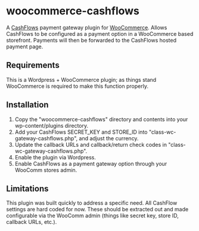 # woocommerce-cashflows

A [CashFlows](http://cashflows.com) payment gateway plugin for [WooCommerce](http://www.woothemes.com/woocommerce/). Allows CashFlows to be configured as a payment option in a WooCommerce based storefront. Payments will then be forwarded to the CashFlows hosted payment page.

## Requirements

This is a Wordpress + WooCommerce plugin; as things stand WooCommerce is required to make this function properly.

## Installation

1. Copy the "woocommerce-cashflows" directory and contents into your wp-content/plugins directory.
2. Add your CashFlows SECRET_KEY and STORE_ID into "class-wc-gateway-cashflows.php", and adjust the currency.
3. Update the callback URLs and callback/return check codes in "class-wc-gateway-cashflows.php".
4. Enable the plugin via Wordpress.
5. Enable CashFlows as a payment gateway option through your WooComm stores admin.

## Limitations

This plugin was built quickly to address a specific need. All CashFlow settings are hard coded for now. These should be extracted out and made configurable via the WooComm admin (things like secret key, store ID, callback URLs, etc.).
